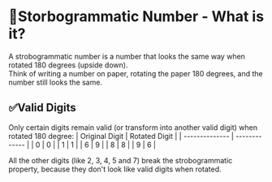 # 🔄Storbogrammatic Number - What is it?

A strobogrammatic number is a number that looks the same way when rotated 180 degrees (upside down).
<br>Think of writing a number on paper, rotating the paper 180 degrees, and the number still looks the same.

## ✅Valid Digits

Only certain digits remain valid (or transform into another valid digit) when rotated 180 degree:
| Original Digit | Rotated Digit |
| -------------- | ------------- |
| 0 | 0 |
| 1 | 1 |
| 6 | 9 |
| 8 | 8 |
| 9 | 6 |

All the other digits (like 2, 3, 4, 5 and 7) break the strobogrammatic property, because they don't look like valid digits when rotated.
